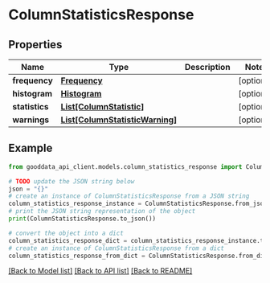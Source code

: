 # ColumnStatisticsResponse


## Properties

Name | Type | Description | Notes
------------ | ------------- | ------------- | -------------
**frequency** | [**Frequency**](Frequency.md) |  | [optional] 
**histogram** | [**Histogram**](Histogram.md) |  | [optional] 
**statistics** | [**List[ColumnStatistic]**](ColumnStatistic.md) |  | [optional] 
**warnings** | [**List[ColumnStatisticWarning]**](ColumnStatisticWarning.md) |  | [optional] 

## Example

```python
from gooddata_api_client.models.column_statistics_response import ColumnStatisticsResponse

# TODO update the JSON string below
json = "{}"
# create an instance of ColumnStatisticsResponse from a JSON string
column_statistics_response_instance = ColumnStatisticsResponse.from_json(json)
# print the JSON string representation of the object
print(ColumnStatisticsResponse.to_json())

# convert the object into a dict
column_statistics_response_dict = column_statistics_response_instance.to_dict()
# create an instance of ColumnStatisticsResponse from a dict
column_statistics_response_from_dict = ColumnStatisticsResponse.from_dict(column_statistics_response_dict)
```
[[Back to Model list]](../README.md#documentation-for-models) [[Back to API list]](../README.md#documentation-for-api-endpoints) [[Back to README]](../README.md)


